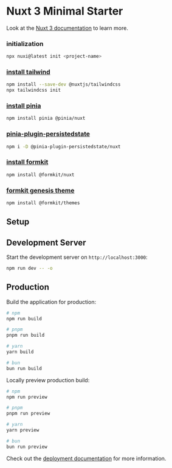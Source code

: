 # Nuxt 3 Minimal Starter

Look at the [Nuxt 3 documentation](https://nuxt.com/docs/getting-started/introduction) to learn more.

### initialization
```bash
npx nuxi@latest init <project-name>
```

### [install tailwind](https://nuxt.com/modules/tailwindcss) 
```bash
npm install --save-dev @nuxtjs/tailwindcss
npx tailwindcss init
```

### [install pinia](https://pinia.vuejs.org/)
```bash
npm install pinia @pinia/nuxt
```

### [pinia-plugin-persistedstate](https://prazdevs.github.io/pinia-plugin-persistedstate/frameworks/nuxt-3.html)
```bash
npm i -D @pinia-plugin-persistedstate/nuxt
```

### [install formkit](https://formkit.com/getting-started/installation#with-nuxt)
```bash
npm install @formkit/nuxt
```

### [formkit genesis theme](https://formkit.com/essentials/styling)
```bash
npm install @formkit/themes
```

## Setup


## Development Server

Start the development server on `http://localhost:3000`:

```bash
npm run dev -- -o
```

## Production

Build the application for production:

```bash
# npm
npm run build

# pnpm
pnpm run build

# yarn
yarn build

# bun
bun run build
```

Locally preview production build:

```bash
# npm
npm run preview

# pnpm
pnpm run preview

# yarn
yarn preview

# bun
bun run preview
```

Check out the [deployment documentation](https://nuxt.com/docs/getting-started/deployment) for more information.
